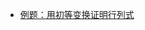 - [例题：用初等变换证明行列式](https://math.stackexchange.com/questions/219731/determinant-of-rank-one-perturbations-of-invertible-matrices)